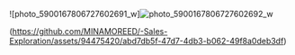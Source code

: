 
![photo_5900167806727602691_w]![photo_5900167806727602692_w](https://github.com/MINAMOREED/-Sales-Exploration/assets/94475420/3c4085be-94fd-4763-8e60-98d1b452c389)



(https://github.com/MINAMOREED/-Sales-Exploration/assets/94475420/abd7db5f-47d7-4db3-b062-49f8a0deb3df)
